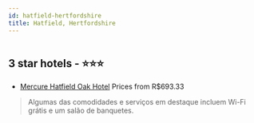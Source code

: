 ```yaml
---
id: hatfield-hertfordshire
title: Hatfield, Hertfordshire
---
```


<center><img src="https://i.travelapi.com/hotels/1000000/20000/10600/10545/c28bb5e7_z.jpg" alt="" /></center>


##  3 star hotels - ⭐️⭐️⭐️

-    [Mercure Hatfield Oak Hotel](https://www.hurb.com/br/aud/https://www.hurb.com/br/hotels/hatfield/mercure-hatfield-oak-hotel-HT-SUM6?cmp=18055) Prices from R$693.33
   > Algumas das comodidades e serviços em destaque incluem Wi-Fi grátis e um salão de banquetes.
